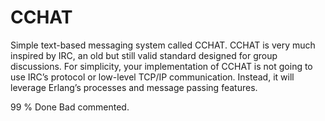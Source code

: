 # CCHAT

Simple text-based messaging system called CCHAT. CCHAT is very much inspired by IRC, an old but still valid standard designed for group discussions.
For simplicity, your implementation of CCHAT is not going to use IRC’s protocol or low-level TCP/IP communication.
Instead, it will leverage Erlang’s processes and message passing features.

99 % Done 
Bad commented.
